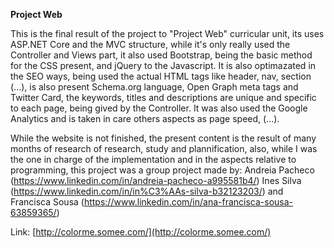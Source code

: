 **Project Web**

This is the final result of the project to "Project Web" curricular unit, its uses ASP.NET Core and the MVC structure, while it's only really used the Controller and Views part, it also used Bootstrap, being the basic method for the CSS present, and jQuery to the Javascript. It is also optimazated in the SEO ways, being used the actual HTML tags like header, nav, section (...), is also present Schema.org language, Open Graph meta tags and Twitter Card, the keywords, titles and descriptions are unique and specific to each page, being gived by the Controller. It was also used the Google Analytics and is taken in care others aspects as page speed, (...).

While the website is not finished, the present content is the result of many months of research of research, study and plannification, also, while I was the one in charge of the implementation and in the aspects relative to programming, this project was a group project made by:
Andreia Pacheco (https://www.linkedin.com/in/andreia-pacheco-a995581b4/)
Ines Silva (https://www.linkedin.com/in/in%C3%AAs-silva-b32123203/)
and Francisca Sousa (https://www.linkedin.com/in/ana-francisca-sousa-63859365/)

Link: [http://colorme.somee.com/](http://colorme.somee.com/)